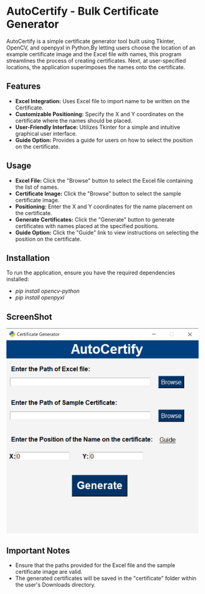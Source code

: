 # AutoCertify - Bulk Certificate Generator
AutoCertify is a simple certificate generator tool built using Tkinter, OpenCV, and openpyxl in Python.By letting users choose the location of an example certificate image and the Excel file with names, this program streamlines the process of creating certificates. Next, at user-specified locations, the application superimposes the names onto the certificate.</br>
## Features
* __Excel Integration:__ Uses Excel file to import name to be written on the Certificate.</br>
* __Customizable Positioning:__ Specify the X and Y coordinates on the certificate where the names should be placed.</br>
* __User-Friendly Interface:__ Utilizes Tkinter for a simple and intuitive graphical user interface.</br>
* __Guide Option:__ Provides a guide for users on how to select the position on the certificate.

## Usage
* __Excel File:__ Click the "Browse" button to select the Excel file containing the list of names.</br>
* __Certificate Image:__ Click the "Browse" button to select the sample certificate image.</br>
* __Positioning:__ Enter the X and Y coordinates for the name placement on the certificate.</br>
* __Generate Certificates:__ Click the "Generate" button to generate certificates with names placed at the specified positions.</br>
* __Guide Option:__ Click the "Guide" link to view instructions on selecting the position on the certificate. 

## Installation
To run the application, ensure you have the required dependencies installed:</br>
* _pip install opencv-python_</br>
* _pip install openpyxl_</br>

## ScreenShot
![ScreenShot1](https://github.com/muhammad-haziqul-khair/AutoCertify/blob/main/s1.png)

## Important Notes
* Ensure that the paths provided for the Excel file and the sample certificate image are valid.</br>
* The generated certificates will be saved in the "certificate" folder within the user's Downloads directory.</br>
